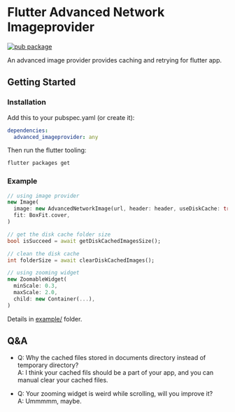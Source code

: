 # Flutter Advanced Network Imageprovider

[![pub package](https://img.shields.io/pub/v/flutter_advanced_networkimage.svg)](https://pub.dartlang.org/packages/flutter_advanced_networkimage)

An advanced image provider provides caching and retrying for flutter app.

## Getting Started

### Installation
Add this to your pubspec.yaml (or create it):
```yaml
dependencies:
  advanced_imageprovider: any
```
Then run the flutter tooling:
```bash
flutter packages get
```

### Example
```dart
// using image provider
new Image(
  image: new AdvancedNetworkImage(url, header: header, useDiskCache: true),
  fit: BoxFit.cover,
)
```
```dart
// get the disk cache folder size
bool isSucceed = await getDiskCachedImagesSize();
```
```dart
// clean the disk cache
int folderSize = await clearDiskCachedImages();
```
```dart
// using zooming widget
new ZoomableWidget(
  minScale: 0.3,
  maxScale: 2.0,
  child: new Container(...),
)
```

Details in [example/](https://github.com/mchome/flutter_advanced_networkimage/tree/master/example) folder.

## Q&A
- Q: Why the cached files stored in documents directory instead of temporary directory?  
  A: I think your cached fils should be a part of your app, and you can manual clear your cached files.

- Q: Your zooming widget is weird while scrolling, will you improve it?  
  A: Ummmmm, maybe.